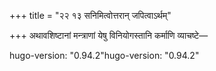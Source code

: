 +++
title = "२२ १३ सनिमित्वोत्तरान् जपित्वाऽर्थम्"

+++
अथावशिष्टानां मन्त्राणां येषु विनियोगस्तानि कर्माणि व्याचष्टे—

hugo-version: "0.94.2"hugo-version: "0.94.2"